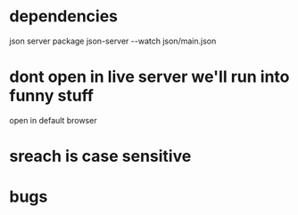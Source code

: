 # dependencies

json server package
json-server --watch json/main.json

# dont open in live server we'll run into funny stuff

open in default browser

# sreach is case sensitive

# bugs

